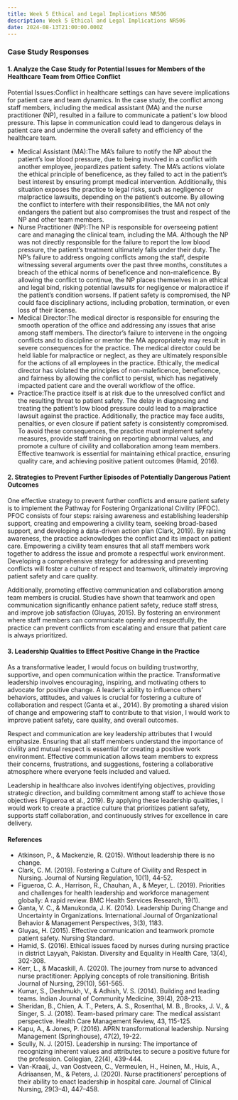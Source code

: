 ```yaml
---
title: Week 5 Ethical and Legal Implications NR506
description: Week 5 Ethical and Legal Implications NR506
date: 2024-08-13T21:00:00.000Z
---
```


### Case Study Responses

#### 1. Analyze the Case Study for Potential Issues for Members of the Healthcare Team from Office Conflict

Potential Issues:Conflict in healthcare settings can have severe implications for patient care and team dynamics. In the case study, the conflict among staff members, including the medical assistant (MA) and the nurse practitioner (NP), resulted in a failure to communicate a patient's low blood pressure. This lapse in communication could lead to dangerous delays in patient care and undermine the overall safety and efficiency of the healthcare team.

* Medical Assistant (MA):The MA’s failure to notify the NP about the patient’s low blood pressure, due to being involved in a conflict with another employee, jeopardizes patient safety. The MA’s actions violate the ethical principle of beneficence, as they failed to act in the patient’s best interest by ensuring prompt medical intervention. Additionally, this situation exposes the practice to legal risks, such as negligence or malpractice lawsuits, depending on the patient’s outcome. By allowing the conflict to interfere with their responsibilities, the MA not only endangers the patient but also compromises the trust and respect of the NP and other team members.
* Nurse Practitioner (NP):The NP is responsible for overseeing patient care and managing the clinical team, including the MA. Although the NP was not directly responsible for the failure to report the low blood pressure, the patient’s treatment ultimately falls under their duty. The NP’s failure to address ongoing conflicts among the staff, despite witnessing several arguments over the past three months, constitutes a breach of the ethical norms of beneficence and non-maleficence. By allowing the conflict to continue, the NP places themselves in an ethical and legal bind, risking potential lawsuits for negligence or malpractice if the patient’s condition worsens. If patient safety is compromised, the NP could face disciplinary actions, including probation, termination, or even loss of their license.
* Medical Director:The medical director is responsible for ensuring the smooth operation of the office and addressing any issues that arise among staff members. The director’s failure to intervene in the ongoing conflicts and to discipline or mentor the MA appropriately may result in severe consequences for the practice. The medical director could be held liable for malpractice or neglect, as they are ultimately responsible for the actions of all employees in the practice. Ethically, the medical director has violated the principles of non-maleficence, beneficence, and fairness by allowing the conflict to persist, which has negatively impacted patient care and the overall workflow of the office.
* Practice:The practice itself is at risk due to the unresolved conflict and the resulting threat to patient safety. The delay in diagnosing and treating the patient’s low blood pressure could lead to a malpractice lawsuit against the practice. Additionally, the practice may face audits, penalties, or even closure if patient safety is consistently compromised. To avoid these consequences, the practice must implement safety measures, provide staff training on reporting abnormal values, and promote a culture of civility and collaboration among team members. Effective teamwork is essential for maintaining ethical practice, ensuring quality care, and achieving positive patient outcomes (Hamid, 2016).

#### **2. Strategies to Prevent Further Episodes of Potentially Dangerous Patient Outcomes**

One effective strategy to prevent further conflicts and ensure patient safety is to implement the Pathway for Fostering Organizational Civility (PFOC). PFOC consists of four steps: raising awareness and establishing leadership support, creating and empowering a civility team, seeking broad-based support, and developing a data-driven action plan (Clark, 2019). By raising awareness, the practice acknowledges the conflict and its impact on patient care. Empowering a civility team ensures that all staff members work together to address the issue and promote a respectful work environment. Developing a comprehensive strategy for addressing and preventing conflicts will foster a culture of respect and teamwork, ultimately improving patient safety and care quality.

Additionally, promoting effective communication and collaboration among team members is crucial. Studies have shown that teamwork and open communication significantly enhance patient safety, reduce staff stress, and improve job satisfaction (Gluyas, 2015). By fostering an environment where staff members can communicate openly and respectfully, the practice can prevent conflicts from escalating and ensure that patient care is always prioritized.

#### **3. Leadership Qualities to Effect Positive Change in the Practice**

As a transformative leader, I would focus on building trustworthy, supportive, and open communication within the practice. Transformative leadership involves encouraging, inspiring, and motivating others to advocate for positive change. A leader’s ability to influence others’ behaviors, attitudes, and values is crucial for fostering a culture of collaboration and respect (Ganta et al., 2014). By promoting a shared vision of change and empowering staff to contribute to that vision, I would work to improve patient safety, care quality, and overall outcomes.

Respect and communication are key leadership attributes that I would emphasize. Ensuring that all staff members understand the importance of civility and mutual respect is essential for creating a positive work environment. Effective communication allows team members to express their concerns, frustrations, and suggestions, fostering a collaborative atmosphere where everyone feels included and valued.

Leadership in healthcare also involves identifying objectives, providing strategic direction, and building commitment among staff to achieve those objectives (Figueroa et al., 2019). By applying these leadership qualities, I would work to create a practice culture that prioritizes patient safety, supports staff collaboration, and continuously strives for excellence in care delivery.

#### **References**

* Atkinson, P., & Mackenzie, R. (2015). Without leadership there is no change.
* Clark, C. M. (2019). Fostering a Culture of Civility and Respect in Nursing. Journal of Nursing Regulation, 10(1), 44-52.
* Figueroa, C. A., Harrison, R., Chauhan, A., & Meyer, L. (2019). Priorities and challenges for health leadership and workforce management globally: A rapid review. BMC Health Services Research, 19(1).
* Ganta, V. C., & Manukonda, J. K. (2014). Leadership During Change and Uncertainty in Organizations. International Journal of Organizational Behavior & Management Perspectives, 3(3), 1183.
* Gluyas, H. (2015). Effective communication and teamwork promote patient safety. Nursing Standard.
* Hamid, S. (2016). Ethical issues faced by nurses during nursing practice in district Layyah, Pakistan. Diversity and Equality in Health Care, 13(4), 302-308.
* Kerr, L., & Macaskill, A. (2020). The journey from nurse to advanced nurse practitioner: Applying concepts of role transitioning. British Journal of Nursing, 29(10), 561-565.
* Kumar, S., Deshmukh, V., & Adhish, V. S. (2014). Building and leading teams. Indian Journal of Community Medicine, 39(4), 208–213.
* Sheridan, B., Chien, A. T., Peters, A. S., Rosenthal, M. B., Brooks, J. V., & Singer, S. J. (2018). Team-based primary care: The medical assistant perspective. Health Care Management Review, 43, 115-125.
* Kapu, A., & Jones, P. (2016). APRN transformational leadership. Nursing Management (Springhouse), 47(2), 19-22.
* Scully, N. J. (2015). Leadership in nursing: The importance of recognizing inherent values and attributes to secure a positive future for the profession. Collegian, 22(4), 439-444.
* Van-Kraaij, J., van Oostveen, C., Vermeulen, H., Heinen, M., Huis, A., Adriaansen, M., & Peters, J. (2020). Nurse practitioners’ perceptions of their ability to enact leadership in hospital care. Journal of Clinical Nursing, 29(3–4), 447–458.
